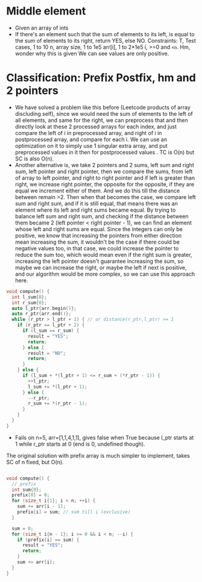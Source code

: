 # Middle element
- Given an array of ints
- If there's an element such that the sum of elements to its left, is equal to the sum of elements to its right, return YES, else NO.
  Constraints:
  T, Test cases, 1 to 10
  n, array size, 1 to 1e5
  arr[i], 1 to 2*1e5
  i, >=0 and `<n`. Hm, wonder why this is given
We can see values are only positive.

# Classification: Prefix Postfix, hm and 2 pointers
- We have solved a problem like this before (Leetcode products of array discluding self), since we would need the sum of elements to the left of all elements, and same for the right, we can preprocess that and then directly look at these 2 processed arrays for each index, and just compare the left of i in preprocessed array, and right of i in postprocessed array, and compare for each i. We can use an optimization on it to simply use 1 singular extra array, and put preprocessed values in it then for postprocessed values . TC is O(n) but SC is also O(n).
- Another alternative is, we take 2 pointers and 2 sums, left sum and right sum, left pointer and right pointer, then we compare the sums, from left of array to left pointer, and right to right pointer and if left is greater than right, we increase right pointer, the opposite for the opposite, if they are equal we increment either of them. And we do this till the distance between remain >2. Then when that becomes the case, we compare left sum and right sum, and if it is still equal, that means there was an element where its left and right sums became equal. By trying to balance left sum and right sum, and checking if the distance between them became 2 (left pointer < right pointer - 1), we can find an element whose left and right sums are equal. Since the integers can only be positive, we know that increasing the pointers from either direction mean increasing the sum, it wouldn't be the case if there could be negative values too, in that case, we could increase the pointer to reduce the sum too, which would mean even if the right sum is greater, increasing the left pointer doesn't guarantee increasing the sum, so maybe we can increase the right, or maybe the left if next is positive, and our algorithm would be more complex, so we can use this approach here. 

```cpp
void compute() {
  int l_sum{0};
  int r_sum{0};
  auto l_ptr{arr.begin()};
  auto r_ptr{arr.end()};
  while (r_ptr > l_ptr + 1) { // or distance(r_ptr,l_ptr) >= 1
    if (r_ptr == l_ptr + 2) {
      if (l_sum == r_sum) {
        result = "YES";
        return;
      } else {
        result = "NO";
        return;
      }
    } else {
      if (l_sum + *(l_ptr + 1) <= r_sum + (*r_ptr - 1)) {
        ++l_ptr;
        l_sum += *(l_ptr + 1);
      } else {
        --r_ptr;
        r_sum += *(r_ptr - 1);
      }
    }
  }
}
```
- Fails on n=5, arr=[1,1,4,1,1], gives false when True because l_ptr starts at 1 while r_ptr starts at 0 (end is 0, undefined though).

The original solution with prefix array is much simpler to implement, takes SC of n fixed, but O(n).
```cpp

void compute() {
  // prefix
  int sum{0};
  prefix[0] = 0;
  for (size_t i{1}; i < n; ++i) {
    sum += arr[i - 1];
    prefix[i] = sum; // sum till i (exclusive)
  }

  sum = 0;
  for (size_t i{n - 1}; i >= 0 && i < n; --i) {
    if (prefix[i] == sum) {
      result = "YES";
      return;
    }
    sum += arr[i];
  }
}

```